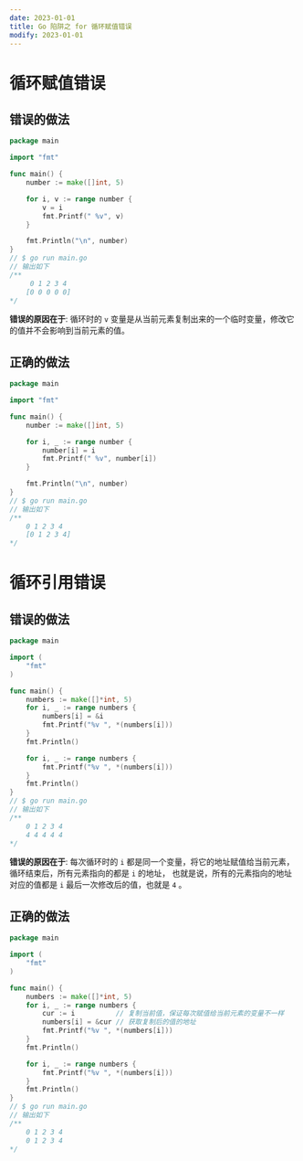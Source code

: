 ```yaml
---
date: 2023-01-01
title: Go 陷阱之 for 循环赋值错误
modify: 2023-01-01
---
```


# 循环赋值错误

## 错误的做法

```go
package main

import "fmt"

func main() {
	number := make([]int, 5)

	for i, v := range number {
		v = i
		fmt.Printf(" %v", v)
	}

	fmt.Println("\n", number)
}
// $ go run main.go
// 输出如下 
/**
     0 1 2 3 4
    [0 0 0 0 0]
*/
```

**错误的原因在于**: 循环时的 `v` 变量是从当前元素复制出来的一个临时变量，修改它的值并不会影响到当前元素的值。

## 正确的做法

```go
package main

import "fmt"

func main() {
	number := make([]int, 5)

	for i, _ := range number {
		number[i] = i
		fmt.Printf(" %v", number[i])
	}

	fmt.Println("\n", number)
}
// $ go run main.go
// 输出如下 
/**
    0 1 2 3 4
    [0 1 2 3 4]
*/
```

# 循环引用错误

## 错误的做法

```go
package main

import (
	"fmt"
)

func main() {
	numbers := make([]*int, 5)
	for i, _ := range numbers {
		numbers[i] = &i
		fmt.Printf("%v ", *(numbers[i]))
	}
	fmt.Println()

	for i, _ := range numbers {
		fmt.Printf("%v ", *(numbers[i]))
	}
	fmt.Println()
}
// $ go run main.go
// 输出如下 
/**
    0 1 2 3 4
    4 4 4 4 4
*/
```

**错误的原因在于**: 每次循环时的 `i` 都是同一个变量，将它的地址赋值给当前元素，循环结束后，所有元素指向的都是 `i` 的地址，
也就是说，所有的元素指向的地址对应的值都是 `i` 最后一次修改后的值，也就是 `4` 。

## 正确的做法

```go
package main

import (
	"fmt"
)

func main() {
	numbers := make([]*int, 5)
	for i, _ := range numbers {
		cur := i          // 复制当前值，保证每次赋值给当前元素的变量不一样
		numbers[i] = &cur // 获取复制后的值的地址
		fmt.Printf("%v ", *(numbers[i]))
	}
	fmt.Println()

	for i, _ := range numbers {
		fmt.Printf("%v ", *(numbers[i]))
	}
	fmt.Println()
}
// $ go run main.go
// 输出如下 
/**
    0 1 2 3 4
    0 1 2 3 4
*/
```


